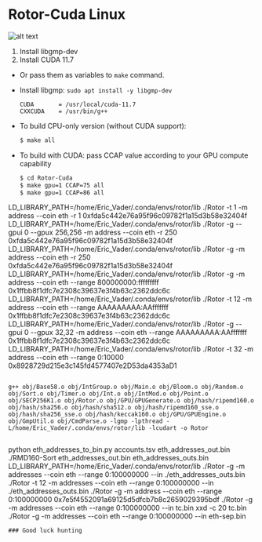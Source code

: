 # Rotor-Cuda Linux 
![alt text](Rotor-Cuda/Linux/Linux.jpg)

1. Install libgmp-dev
2. Install CUDA 11.7
 
 - Or pass them as variables to `make` command.
 - Install libgmp: ```sudo apt install -y libgmp-dev```


    ```make
    CUDA       = /usr/local/cuda-11.7
    CXXCUDA    = /usr/bin/g++
    ```
 - To build CPU-only version (without CUDA support):
    ```sh
    $ make all
    ```
 - To build with CUDA: pass CCAP value according to your GPU compute capability
    ```sh
    $ cd Rotor-Cuda
    $ make gpu=1 CCAP=75 all
    $ make gpu=1 CCAP=86 all
    
LD_LIBRARY_PATH=/home/Eric_Vader/.conda/envs/rotor/lib ./Rotor -t 1 -m address --coin eth -r 1 0xfda5c442e76a95f96c09782f1a15d3b58e32404f
LD_LIBRARY_PATH=/home/Eric_Vader/.conda/envs/rotor/lib ./Rotor -g --gpui 0 --gpux 256,256 -m address --coin eth -r 250 0xfda5c442e76a95f96c09782f1a15d3b58e32404f
LD_LIBRARY_PATH=/home/Eric_Vader/.conda/envs/rotor/lib ./Rotor -g -m address --coin eth -r 250 0xfda5c442e76a95f96c09782f1a15d3b58e32404f
LD_LIBRARY_PATH=/home/Eric_Vader/.conda/envs/rotor/lib ./Rotor -g -m address --coin eth --range 800000000:fffffffff 0x1ffbb8f1dfc7e2308c39637e3f4b63c2362ddc6c
LD_LIBRARY_PATH=/home/Eric_Vader/.conda/envs/rotor/lib ./Rotor -t 12 -m address --coin eth --range AAAAAAAAA:AAfffffff 0x1ffbb8f1dfc7e2308c39637e3f4b63c2362ddc6c
LD_LIBRARY_PATH=/home/Eric_Vader/.conda/envs/rotor/lib ./Rotor -g --gpui 0 --gpux 32,32 -m address --coin eth --range AAAAAAAAA:AAfffffff 0x1ffbb8f1dfc7e2308c39637e3f4b63c2362ddc6c
LD_LIBRARY_PATH=/home/Eric_Vader/.conda/envs/rotor/lib ./Rotor -t 32 -m address --coin eth --range 0:10000 0x8928729d215e3c145fd4577407e2D53da4353aD1
```

g++ obj/Base58.o obj/IntGroup.o obj/Main.o obj/Bloom.o obj/Random.o obj/Sort.o obj/Timer.o obj/Int.o obj/IntMod.o obj/Point.o obj/SECP256K1.o obj/Rotor.o obj/GPU/GPUGenerate.o obj/hash/ripemd160.o obj/hash/sha256.o obj/hash/sha512.o obj/hash/ripemd160_sse.o obj/hash/sha256_sse.o obj/hash/keccak160.o obj/GPU/GPUEngine.o obj/GmpUtil.o obj/CmdParse.o -lgmp -lpthread -L/home/Eric_Vader/.conda/envs/rotor/lib -lcudart -o Rotor


```
python eth_addresses_to_bin.py accounts.tsv eth_addresses_out.bin
./RMD160-Sort eth_addresses_out.bin eth_addresses_outs.bin
LD_LIBRARY_PATH=/home/Eric_Vader/.conda/envs/rotor/lib ./Rotor -g -m addresses --coin eth --range 0:100000000 --in ./eth_addresses_outs.bin
./Rotor -t 12 -m addresses --coin eth --range 0:100000000 --in ./eth_addresses_outs.bin
./Rotor -g -m address --coin eth --range 0:100000000 0x7e5f4552091a69125d5dfcb7b8c2659029395bdf
./Rotor -g -m addresses --coin eth --range 0:100000000 --in tc.bin 
xxd -c 20 tc.bin
./Rotor -g -m addresses --coin eth --range 0:100000000 --in eth-sep.bin
```
### Good luck hunting 
